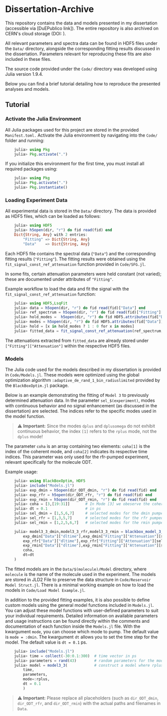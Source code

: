 # Dissertation-Archive

This repository contains the data and models presented in my dissertation (accessible via [DuEPublico link]).
The entire repository is also archived on CERN's cloud storage (DOI: ).

All relevant parameters and spectra data can be found in HDF5 files under the `Data/` directory, alongside the corresponding fitting results discussed in the dissertation. Parameters relevant for reproducing these fits are also included in these files.

The source code provided under the `Code/` directory was developed using Julia version 1.9.4.

Below you can find a brief tutorial detailing how to reproduce the presented analyses and models.

## Tutorial

### Activate the Julia Environment

All Julia packages used for this project are stored in the provided `Manifest.toml.`
Activate the Julia environment by navigating into the `Code/` folder and running:

```julia
    julia> using Pkg
    julia> Pkg.activate(".")
```

If you initialize this environment for the first time, you must install all required packages using:

```julia
    julia> using Pkg
    julia> Pkg.activate(".")
    julia> Pkg.instantiate()
```

### Loading Experiment Data

All experimental data is stored in the `Data/` directory. The data is provided as HDF5 files, which can be loaded as follows:

```julia
    julia> using HDF5
    julia> h5open(dir, "r") do fid read(fid) end
    Dict{String, Any} with 2 entries:
        "Fitting" => Dict{String, Any}
        "Data"    => Dict{String, Any}
```

Each HDF5 file contains the spectral data (`"Data"`) and the corresponding fitting results (`"Fitting"`). The fitting results were obtained using the `fit_signal_const_ref_attenuation` function provided in `Code/SFG.jl`.

In some fits, certain attenuation parameters were held constant (not varied); these are documented under attributes of `"Fitting"`.

Example workflow to load the data and fit the signal with the `fit_signal_const_ref_attenuation` function:

```julia
    julia> using HDF5,LsqFit
    julia> data = h5open(dir, "r") do fid read(fid)["Data"] end 
    julia> ref_spectrum = h5open(dir, "r") do fid read(fid)["Fitting"]["Parameter: Ref. Spectrum"] end 
    julia> hold_modes =  h5open(dir, "r") do fid HDF5.attributes(fid["Data"])["Hold Modes"] |> read end
    julia> modes = h5open(dir, "r") do fid HDF5.attributes(fid["Data"])["Fitted Modes"] |> read end
    julia> hold = [x in hold_modes ? 1 : 0 for x in modes]
    julia> fitted_data = fit_signal_const_ref_attenuation(ref_spectrum,data,hold=hold)
```

The attenuations extracted from `fitted_data` are already stored under `["Fitting"]["Attenuation"]` within the respective HDF5 files.

### Models

The Julia code used for the models described in my dissertation is provided in `Code/Models.jl`. These models were optimized using the global optimization algorithm `:adaptive_de_rand_1_bin_radiuslimited` provided by the `BlackBoxOptim.jl` package.

Below is an example demonstrating the fitting of `Model 3` to previously determined attenuation data. In the parameter `sel_$(experiment)`, modes with continuous behavior and no signal enhancement (as discussed in the dissertation) are selected. The indices refer to the specific modes used in the model function.
> ⚠️  **Important:** Since the modes `dplus` and `dplusomega` do not exhibit continuous behavior, the index `[1]` refers to the `rplus` mode, not the `dplus` mode!

The parameter `coha` is an array containing two elements: `coha[1]` is the index of the coherent mode, and `coha[2]` indicates its respective time indices. This parameter was only used for the rfr-pumped experiment, relevant specifically for the molecule ODT.

Example usage:

```julia
    julia> using BlackBoxOptim, HDF5
    julia> include("Models.jl")
    julia> exp_dmin = h5open(dir_ODT_dmin, "r") do fid read(fid) end
    julia> exp_rfr = h5open(dir_ODT_rfr, "r") do fid read(fid) end
    julia> exp_rmin = h5open(dir_ODT_rmin, "r") do fid read(fid) end
    julia> coha = [3,[19:31]]       # In Mode [3] we obeserve the coherent artifact at the times exp_dmin["Data"]["dltime"][19:31]
    julia> dt = 0.1                 # in ps
    julia> sel_dmin = [1,5,6,7]     # selected modes for the dmin pumped experiment
    julia> sel_rfr = [1,3,5,7]      # selected modes for the rfr pumped experiment
    julia> sel_rmin = [1,2,5,6,7]   # selected modes for the rmin pumped experiment

    julia> model3_3_dmin,model3_3_rfr,model3_3_rmin = blackbox_model_3_3(
        exp_dmin["Data"]["dltime"],exp_dmin["Fitting"]["Attenuation"][sel_dmin,:],sel_dmin,
        exp_rfr["Data"]["dltime"],exp_rfr["Fitting"]["Attenuation"][sel_rfr,:],sel_rfr,
        exp_rmin["Data"]["dltime"],exp_rmin["Fitting"]["Attenuation"][sel_rmin,:],sel_rmin,
        coha,
        dt=dt
    )
```

The fitted models are in the `Data/$(molecule)/Model` directory, where `molecule` is the name of the molecule used in the experiment. The models are stored in JLD2 File to preserve the data structure in `Code/Reservoir Model Struct.jl`. There is a minimal working example on how to load the models in `Code/Load Model Example.jl`.

In addition to the provided fitting examples, it is also possible to define custom models using the general model functions included in `Models.jl`. You can adjust these model functions with user-defined parameters to suit your individual requirements. Detailed information on available parameters and usage instructions can be found directly within the comments and documentation of each function inside the `Models.jl` file. With the kwargument `mode`, you can choose which mode to pump. The default value is `mode = :dmin`. The kwargument `dt` allows you to set the time step for the model. The default value is `dt = 0.1` ps.

```julia
    julia> include("Models.jl")
    julia> time = collect(-30:0.1:300)  # time vector in ps
    julia> parameters = rand(43)        # random parameters for the model
    julia> model = model3_3(            # construct a model where rplus mode is pumped
        time, 
        parameters, 
        mode=:rplus, 
        dt = 0.1
        ) 
```

> ⚠️  **Important:** Please replace all placeholders (such as `dir_ODT_dmin`, `dir_ODT_rfr`, and `dir_ODT_rmin`) with the actual paths and filenames in `Data`.
